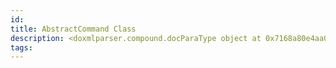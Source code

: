 ```yaml
---
id: 
title: AbstractCommand Class
description: <doxmlparser.compound.docParaType object at 0x7168a80e4aa0>
tags:
---
```

